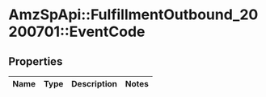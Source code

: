 # AmzSpApi::FulfillmentOutbound_20200701::EventCode

## Properties
Name | Type | Description | Notes
------------ | ------------- | ------------- | -------------

